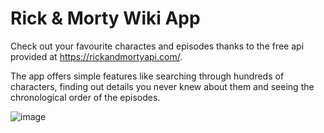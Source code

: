 # Rick & Morty Wiki App

Check out your favourite charactes and episodes thanks to the free api provided at https://rickandmortyapi.com/.

The app offers simple features like searching through hundreds of characters, finding out details you never knew about them and seeing the chronological order of the episodes.

![image](https://github.com/AlexBirladeanu/iOS-Rick-Morty-App/assets/76782955/95c92279-1a1d-4d80-8a1d-76418c82eb66)
